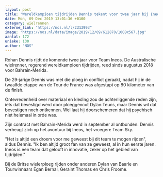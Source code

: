 ```yaml
---
layout: post
title: "Wereldkampioen tijdrijden Dennis tekent voor twee jaar bij Ineos"
date: Mon, 09 Dec 2019 13:01:36 +0100
category: wielrennen
externe_link: "https://nos.nl/l/2313993"
image: "https://nos.nl/data/image/2019/12/09/612870/1008x567.jpg"
aantal: 172
unieke: 130
author: "NOS"
---
```


<p>Rohan Dennis rijdt de komende twee jaar voor Team Ineos. De Australische wielrenner, regerend wereldkampioen tijdrijden, reed sinds augustus 2018 voor Bahrain-Merida.</p>
<p>De 29-jarige Dennis was met die ploeg in conflict geraakt, nadat hij in de twaalfde etappe van de Tour de France was afgestapt op 80 kilometer van de finish. </p>
<p>Ontevredenheid over materiaal en kleding zou de achterliggende reden zijn, iets dat bevestigd werd door ploeggenoot Dylan Teuns, maar Dennis wil dat bevestigen noch ontkennen. Wel laat hij doorschemeren dat hij psychisch niet helemaal in orde was.</p>
<p>Zijn contract met Bahrain-Merida werd in september al ontbonden. Dennis verheugt zich op het avontuur bij Ineos, het vroegere Team Sky.</p>
<p>"Het is altijd een droom voor me geweest bij dit team te mogen rijden", aldus Dennis. "Ik ben altijd groot fan van ze geweest, al in hun eerste jaren. Ineos is een team dat gelooft in innovatie, zeker op het gebied van tijdrijden."</p>
<p>Bij de Britse wielerploeg rijden onder anderen Dylan van Baarle en Tourwinnaars Egan Bernal, Geraint Thomas en Chris Froome.</p>
